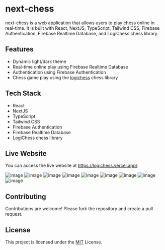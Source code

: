 # next-chess

next-chess is a web application that allows users to play chess online in real-time. It is built with React, NextJS, TypeScript, Tailwind CSS, Firebase Authentication, Firebase Realtime Database, and LogiChess chess library.

## Features

- Dynamic light/dark theme
- Real-time online play using Firebase Realtime Database
- Authentication using Firebase Authentication
- Chess game play using the [logichess](https://github.com/yosuanicolaus/logichess) chess library

## Tech Stack

- React
- NextJS
- TypeScript
- Tailwind CSS
- Firebase Authentication
- Firebase Realtime Database
- LogiChess chess library

## Live Website

You can access the live website at https://logichess.vercel.app/.

![image](https://user-images.githubusercontent.com/87525599/221483853-49c88883-1545-4442-b45f-ac96d6c3d561.png)
![image](https://user-images.githubusercontent.com/87525599/221483880-b45ac9d0-2cd5-453a-b5c5-319c632e8492.png)
![image](https://user-images.githubusercontent.com/87525599/221483984-d19aecf5-751f-4c33-84b5-cc6f4c36a2e8.png)
![image](https://user-images.githubusercontent.com/87525599/221484055-1fcdbd8e-23bd-4d10-8ec9-35a382d9d59e.png)
![image](https://user-images.githubusercontent.com/87525599/221484265-195d297b-2df5-4fa9-b0f5-a51d8a3e5bfc.png)
![image](https://user-images.githubusercontent.com/87525599/221484443-5538a48e-560a-4550-aaf9-7b5aa23225b5.png)
![image](https://user-images.githubusercontent.com/87525599/221484598-3b19b0f5-1a06-4d84-8145-f8627c0e920b.png)
![image](https://user-images.githubusercontent.com/87525599/221484755-416f9df4-d9e7-4ee2-b041-328f9e6664ad.png)
![image](https://user-images.githubusercontent.com/87525599/221485186-cff5212e-4c79-42e4-8335-d408bf8fd1b1.png)

## Contributing

Contributions are welcome! Please fork the repository and create a pull request.

## License

This project is licensed under the [MIT](https://choosealicense.com/licenses/mit/) License.
